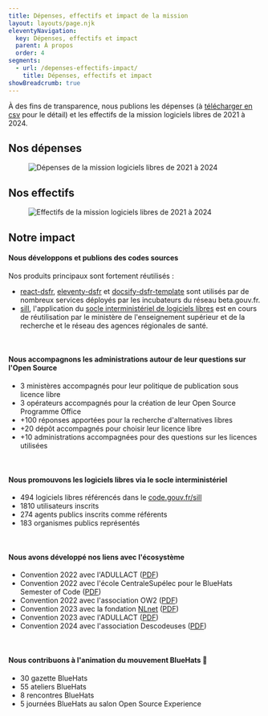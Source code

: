 ```yaml
---
title: Dépenses, effectifs et impact de la mission
layout: layouts/page.njk
eleventyNavigation:
  key: Dépenses, effectifs et impact
  parent: À propos
  order: 4
segments:
  - url: /depenses-effectifs-impact/
    title: Dépenses, effectifs et impact
showBreadcrumb: true
---
```


À des fins de transparence, nous publions les dépenses (à [télécharger en csv](/docs/mission-logiciels-libres-depenses-2021-2024.csv) pour le détail) et les effectifs de la mission logiciels libres de 2021 à 2024.

## Nos dépenses

<figure class="fr-content-media fr-content-media--sm" role="group" aria-label="Dépenses de la mission logiciels libres de 2021 à 2024">
  <div class="fr-content-media__img">
    <img src="/img/mission-logiciels-libres-depenses-2021-2024.png" class="fr-content-media--sm fr-responsive-img" alt="Dépenses de la mission logiciels libres de 2021 à 2024" />
  </div>
</figure>

## Nos effectifs

<figure class="fr-content-media fr-content-media--sm" role="group" aria-label="Effectifs de la mission logiciels libres de 2021 à 2024">
  <div class="fr-content-media__img">
    <img src="/img/mission-logiciels-libres-effectifs-2021-2024.png" class="fr-content-media--sm fr-responsive-img" alt="Effectifs de la mission logiciels libres de 2021 à 2024" />
  </div>
</figure>

## Notre impact

#### Nous développons et publions des codes sources

Nos produits principaux sont fortement réutilisés :

- [react-dsfr](https://github.com/codegouvfr/react-dsfr), [eleventy-dsfr](https://github.com/codegouvfr/eleventy-dsfr) et [docsify-dsfr-template](https://github.com/codegouvfr/docsify-dsfr-template/) sont utilisés par de nombreux services déployés par les incubateurs du réseau beta.gouv.fr.
- [sill](https://github.com/codegouvfr/sill), l'application du [socle interministériel de logiciels libres](https://code.gouv.fr/sill/) est en cours de réutilisation par le ministère de l'enseignement supérieur et de la recherche et le réseau des agences régionales de santé.

<br/>

#### Nous accompagnons les administrations autour de leur questions sur l'Open Source

- 3 ministères accompagnés pour leur politique de publication sous licence libre
- 3 opérateurs accompagnés pour la création de leur Open Source Programme Office
- +100 réponses apportées pour la recherche d'alternatives libres
- +20 dépôt accompagnés pour choisir leur licence libre
- +10 administrations accompagnées pour des questions sur les licences utilisées

<br/>

#### Nous promouvons les logiciels libres via le socle interministériel

- 494 logiciels libres référencés dans le [code.gouv.fr/sill](https://code.gouv.fr/sill)
- 1810 utilisateurs inscrits
- 274 agents publics inscrits comme référents
- 183 organismes publics représentés

<br/>

#### Nous avons développé nos liens avec l'écosystème

- Convention 2022 avec l'ADULLACT ([PDF](/docs/Convention_Adullact-Dinum-2022.pdf))
- Convention 2022 avec l'école CentraleSupélec pour le BlueHats Semester of Code ([PDF](/docs/Convention_CentraleSupelec-Dinum-2021.pdf))
- Convention 2022 avec l'association OW2 ([PDF](/docs/Convention_OW2_Dinum_2022.pdf))
- Convention 2023 avec la fondation [NLnet](https://nlnet.nl) ([PDF](/docs/DINUM-NLNET-convention-subvention-23112022.pdf))
- Convention 2023 avec l'ADULLACT ([PDF](/docs/Convention_DINUM_Adullact_2023.pdf))
- Convention 2024 avec l'association Descodeuses ([PDF](/docs/Convention_Descodeuses_Dinum_2024.pdf))

<br/>

#### Nous contribuons à l'animation du mouvement BlueHats 🧢

- 30 gazette BlueHats
- 55 ateliers BlueHats
- 8 rencontres BlueHats
- 5 journées BlueHats au salon Open Source Experience
